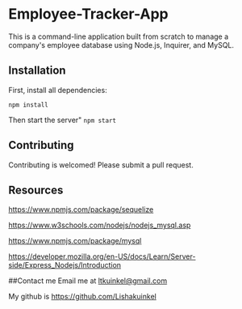 # Employee-Tracker-App

This is a command-line application built from scratch to manage a company's employee database using Node.js, Inquirer, and MySQL. 

## Installation
First, install all dependencies:

``npm install``

Then start the server"
``npm start``


## Contributing
Contributing is welcomed! Please submit a pull request.

## Resources
https://www.npmjs.com/package/sequelize

https://www.w3schools.com/nodejs/nodejs_mysql.asp

https://www.npmjs.com/package/mysql

https://developer.mozilla.org/en-US/docs/Learn/Server-side/Express_Nodejs/Introduction

##Contact me
Email me at ltkuinkel@gmail.com

My github is https://github.com/Lishakuinkel
